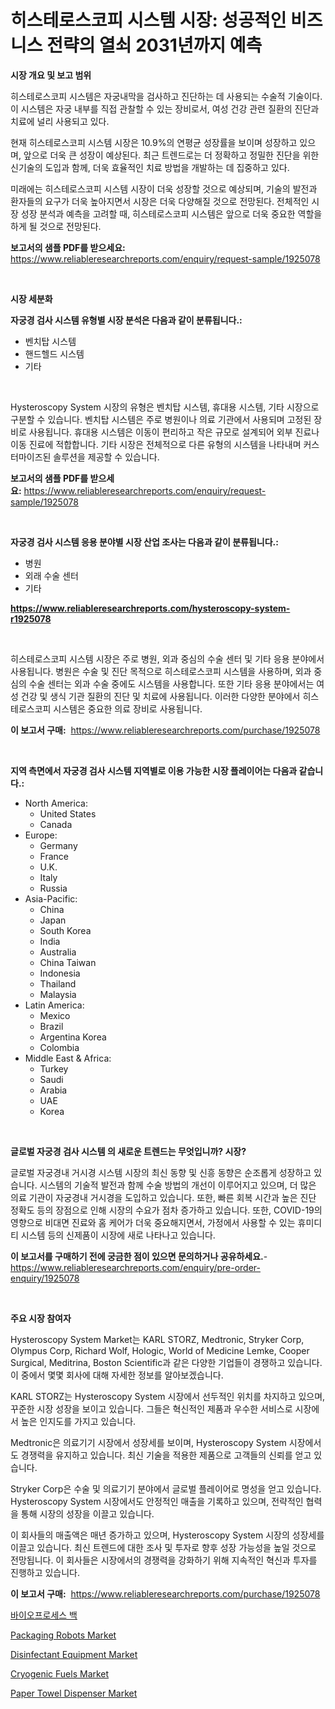 <p><h1>히스테로스코피 시스템 시장: 성공적인 비즈니스 전략의 열쇠 2031년까지 예측</h1></p><p><strong>시장 개요 및 보고 범위</strong></p>
<p><p>히스테로스코피 시스템은 자궁내막을 검사하고 진단하는 데 사용되는 수술적 기술이다. 이 시스템은 자궁 내부를 직접 관찰할 수 있는 장비로서, 여성 건강 관련 질환의 진단과 치료에 널리 사용되고 있다. </p><p>현재 히스테로스코피 시스템 시장은 10.9%의 연평균 성장률을 보이며 성장하고 있으며, 앞으로 더욱 큰 성장이 예상된다. 최근 트렌드로는 더 정확하고 정밀한 진단을 위한 신기술의 도입과 함께, 더욱 효율적인 치료 방법을 개발하는 데 집중하고 있다. </p><p>미래에는 히스테로스코피 시스템 시장이 더욱 성장할 것으로 예상되며, 기술의 발전과 환자들의 요구가 더욱 높아지면서 시장은 더욱 다양해질 것으로 전망된다. 전체적인 시장 성장 분석과 예측을 고려할 때, 히스테로스코피 시스템은 앞으로 더욱 중요한 역할을 하게 될 것으로 전망된다.</p></p>
<p><strong>보고서의 샘플 PDF를 받으세요:</strong> <a href="https://www.reliableresearchreports.com/enquiry/request-sample/1925078">https://www.reliableresearchreports.com/enquiry/request-sample/1925078</a></p>
<p>&nbsp;</p>
<p><strong>시장 세분화</strong></p>
<p><strong>자궁경 검사 시스템 유형별 시장 분석은 다음과 같이 분류됩니다.:</strong></p>
<p><ul><li>벤치탑 시스템</li><li>핸드헬드 시스템</li><li>기타</li></ul></p>
<p>&nbsp;</p>
<p><p>Hysteroscopy System 시장의 유형은 벤치탑 시스템, 휴대용 시스템, 기타 시장으로 구분할 수 있습니다. 벤치탑 시스템은 주로 병원이나 의료 기관에서 사용되며 고정된 장비로 사용됩니다. 휴대용 시스템은 이동이 편리하고 작은 규모로 설계되어 외부 진료나 이동 진료에 적합합니다. 기타 시장은 전체적으로 다른 유형의 시스템을 나타내며 커스터마이즈된 솔루션을 제공할 수 있습니다.</p></p>
<p><strong>보고서의 샘플 PDF를 받으세요:</strong>&nbsp;<a href="https://www.reliableresearchreports.com/enquiry/request-sample/1925078">https://www.reliableresearchreports.com/enquiry/request-sample/1925078</a></p>
<p>&nbsp;</p>
<p><strong> 자궁경 검사 시스템 응용 분야별 시장 산업 조사는 다음과 같이 분류됩니다.:</strong></p>
<p><ul><li>병원</li><li>외래 수술 센터</li><li>기타</li></ul></p>
<p><strong><a href="https://www.reliableresearchreports.com/hysteroscopy-system-r1925078">https://www.reliableresearchreports.com/hysteroscopy-system-r1925078</a></strong></p>
<p>&nbsp;</p>
<p><p>히스테로스코피 시스템 시장은 주로 병원, 외과 중심의 수술 센터 및 기타 응용 분야에서 사용됩니다. 병원은 수술 및 진단 목적으로 히스테로스코피 시스템을 사용하며, 외과 중심의 수술 센터는 외과 수술 중에도 시스템을 사용합니다. 또한 기타 응용 분야에서는 여성 건강 및 생식 기관 질환의 진단 및 치료에 사용됩니다. 이러한 다양한 분야에서 히스테로스코피 시스템은 중요한 의료 장비로 사용됩니다.</p></p>
<p><strong>이 보고서 구매:</strong>&nbsp; <a href="https://www.reliableresearchreports.com/purchase/1925078">https://www.reliableresearchreports.com/purchase/1925078</a></p>
<p>&nbsp;</p>
<p><strong>지역 측면에서 자궁경 검사 시스템 지역별로 이용 가능한 시장 플레이어는 다음과 같습니다.:</strong></p>
<p><ul>
    <li>
        North America:
        <ul>
            <li>United States</li>
            <li>Canada</li>
        </ul>
    </li>
    <li>
        Europe:
        <ul>
            <li>Germany</li>
            <li>France</li>
            <li>U.K.</li>
            <li>Italy</li>
            <li>Russia</li>
        </ul>
    </li>
    <li>
        Asia-Pacific:
        <ul>
            <li>China</li>
            <li>Japan</li>
            <li>South Korea</li>
            <li>India</li>
            <li>Australia</li>
            <li>China Taiwan</li>
            <li>Indonesia</li>
            <li>Thailand</li>
            <li>Malaysia</li>
        </ul>
    </li>
    <li>
        Latin America:
        <ul>
            <li>Mexico</li>
            <li>Brazil</li>
            <li>Argentina Korea</li>
            <li>Colombia</li>
        </ul>
    </li>
    <li>
        Middle East & Africa:
        <ul>
            <li>Turkey</li>
            <li>Saudi</li>
            <li>Arabia</li>
            <li>UAE</li>
            <li>Korea</li>
        </ul>
    </li>
    </ul></p>
<p>&nbsp;</p>
<p><strong>글로벌 자궁경 검사 시스템 의 새로운 트렌드는 무엇입니까? 시장?</strong></p>
<p><p>글로벌 자궁경내 거시경 시스템 시장의 최신 동향 및 신흥 동향은 순조롭게 성장하고 있습니다. 시스템의 기술적 발전과 함께 수술 방법의 개선이 이루어지고 있으며, 더 많은 의료 기관이 자궁경내 거시경을 도입하고 있습니다. 또한, 빠른 회복 시간과 높은 진단 정확도 등의 장점으로 인해 시장의 수요가 점차 증가하고 있습니다. 또한, COVID-19의 영향으로 비대면 진료와 홈 케어가 더욱 중요해지면서, 가정에서 사용할 수 있는 휴미디티 시스템 등의 신제품이 시장에 새로 나타나고 있습니다.</p></p>
<p><strong>이 보고서를 구매하기 전에 궁금한 점이 있으면 문의하거나 공유하세요.</strong>- <a href="https://www.reliableresearchreports.com/enquiry/pre-order-enquiry/1925078">https://www.reliableresearchreports.com/enquiry/pre-order-enquiry/1925078</a></p>
<p>&nbsp;</p>
<p><strong>주요 시장 참여자</strong></p>
<p><p>Hysteroscopy System Market는 KARL STORZ, Medtronic, Stryker Corp, Olympus Corp, Richard Wolf, Hologic, World of Medicine Lemke, Cooper Surgical, Meditrina, Boston Scientific과 같은 다양한 기업들이 경쟁하고 있습니다. 이 중에서 몇몇 회사에 대해 자세한 정보를 알아보겠습니다.</p><p>KARL STORZ는 Hysteroscopy System 시장에서 선두적인 위치를 차지하고 있으며, 꾸준한 시장 성장을 보이고 있습니다. 그들은 혁신적인 제품과 우수한 서비스로 시장에서 높은 인지도를 가지고 있습니다. </p><p>Medtronic은 의료기기 시장에서 성장세를 보이며, Hysteroscopy System 시장에서도 경쟁력을 유지하고 있습니다. 최신 기술을 적용한 제품으로 고객들의 신뢰를 얻고 있습니다.</p><p>Stryker Corp은 수술 및 의료기기 분야에서 글로벌 플레이어로 명성을 얻고 있습니다. Hysteroscopy System 시장에서도 안정적인 매출을 기록하고 있으며, 전략적인 협력을 통해 시장의 성장을 이끌고 있습니다.</p><p>이 회사들의 매출액은 매년 증가하고 있으며, Hysteroscopy System 시장의 성장세를 이끌고 있습니다. 최신 트렌드에 대한 조사 및 투자로 향후 성장 가능성을 높일 것으로 전망됩니다. 이 회사들은 시장에서의 경쟁력을 강화하기 위해 지속적인 혁신과 투자를 진행하고 있습니다.</p></p>
<p><strong>이 보고서 구매:</strong>&nbsp;&nbsp;<a href="https://www.reliableresearchreports.com/purchase/1925078">https://www.reliableresearchreports.com/purchase/1925078</a></p>
<p><p><a href="https://github.com/Hubertstyenger6685/Market-Research-Report-List-1/blob/main/930460420106.md">바이오프로세스 백</a></p><p><a href="https://github.com/mabutironaldo/Market-Research-Report-List-4/blob/main/packaging-robots-market.md">Packaging Robots Market</a></p><p><a href="https://view.publitas.com/reportprime-1/global-disinfectant-equipment-market-by-types-applications-and-major-players-with-regional-growth-rate-analysis-and-development-situation-from-2024-to-2031/">Disinfectant Equipment Market</a></p><p><a href="https://issuu.com/reportprime-2/docs/cryogenic-fuels-market-size-2030.pptx">Cryogenic Fuels Market</a></p><p><a href="https://github.com/Paul14Anderson63/Market-Research-Report-List-3/blob/main/paper-towel-dispenser-market.md">Paper Towel Dispenser Market</a></p></p>